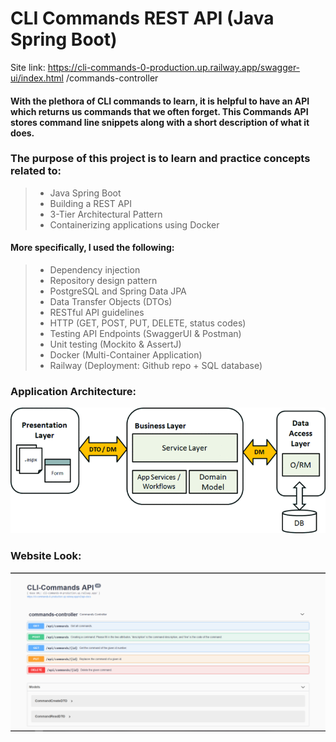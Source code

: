 # CLI Commands REST API (Java Spring Boot)
Site link: https://cli-commands-0-production.up.railway.app/swagger-ui/index.html /commands-controller

#### With the plethora of CLI commands to learn, it is helpful to have an API which returns us commands that we often forget. This Commands API stores command line snippets along with a short description of what it does.
### The purpose of this project is to learn and practice concepts related to:
> - Java Spring Boot
> - Building a REST API
> - 3-Tier Architectural Pattern
> - Containerizing applications using Docker

#### More specifically, I used the following:
> - Dependency injection
> - Repository design pattern
> - PostgreSQL and Spring Data JPA
> - Data Transfer Objects (DTOs)
> - RESTful API guidelines
> - HTTP (GET, POST, PUT, DELETE, status codes)
> - Testing API Endpoints (SwaggerUI & Postman)
> - Unit testing (Mockito & AssertJ)
> - Docker (Multi-Container Application)
> - Railway (Deployment: Github repo + SQL database)


### Application Architecture:


<p align="center">
<img src="src/main/resources/imagesForGithub/architecture2.gif" width="600">
</p>


### Website Look:

![image](src/main/resources/imagesForGithub/screenshot.PNG)




